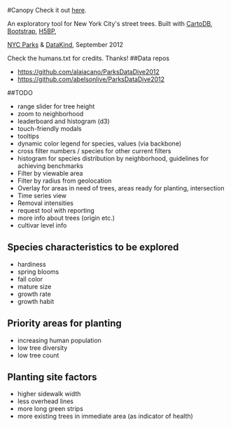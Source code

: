 #Canopy
Check it out [here]( http://seeread.github.com/canopy).

An exploratory tool for New York City's street trees.  Built with [CartoDB](http://cartodb.com/), [Bootstrap](http://twitter.github.com/bootstrap/), [H5BP](http://html5boilerplate.com/), 

[NYC Parks](http://www.nycgovparks.org/) & [DataKind](http://datakind.org), September 2012

Check the humans.txt for credits.  Thanks!
##Data repos
- https://github.com/alaiacano/ParksDataDive2012
- https://github.com/abelsonlive/ParksDataDive2012

##TODO
- range slider for tree height
- zoom to neighborhood
- leaderboard and histogram (d3)
- touch-friendly modals
- tooltips
- dynamic color legend for species, values (via backbone)
- cross filter numbers / species for other current filters
- histogram for species distribution by neighborhood, guidelines for achieving benchmarks
- Filter by viewable area
- Filter by radius from geolocation
- Overlay for areas in need of trees, areas ready for planting, intersection
- Time series view
- Removal intensities
- request tool with reporting
- more info about trees (origin etc.)
- cultivar level info

## Species characteristics to be explored
- hardiness
- spring blooms
- fall color
- mature size
- growth rate
- growth habit

## Priority areas for planting
- increasing human population
- low tree diversity
- low tree count

## Planting site factors
- higher sidewalk width
- less overhead lines
- more long green strips
- more existing trees in immediate area (as indicator of health)
